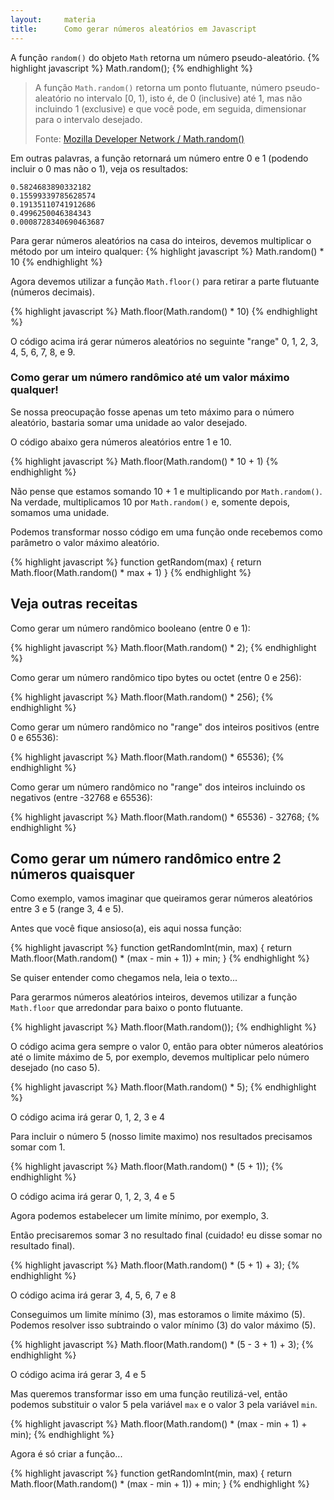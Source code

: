 ```yaml
---
layout:     materia
title:      Como gerar números aleatórios em Javascript
---
```


A função `random()` do objeto `Math` retorna um número pseudo-aleatório.
{% highlight javascript %}
    Math.random();
{% endhighlight %}


> A função `Math.random()` retorna um ponto flutuante, número pseudo-aleatório no intervalo [0, 1), isto é, de 0 (inclusive)
> até 1, mas não incluindo 1 (exclusive) e que você pode, em seguida, dimensionar para o intervalo desejado.
>
> Fonte: [Mozilla Developer Network / Math.random()](https://developer.mozilla.org/en-US/docs/Web/JavaScript/Reference/Global_Objects/Math/random "link-externo") 

Em outras palavras, a função retornará um número entre 0 e 1 (podendo incluir o 0 mas não o 1), veja os resultados:

    0.5824683890332182
    0.15599339785628574
    0.19135110741912686
    0.4996250046384343
    0.0008728340690463687


Para gerar números aleatórios na casa do inteiros, devemos multiplicar o método por um inteiro qualquer:
{% highlight javascript %}
    Math.random() * 10
{% endhighlight %}


Agora devemos utilizar a função `Math.floor()` para retirar a parte flutuante (números decimais).

{% highlight javascript %}
    Math.floor(Math.random() * 10)
{% endhighlight %}


O código acima irá gerar números aleatórios no seguinte "range" 0, 1, 2, 3, 4, 5, 6, 7, 8, e 9.



### Como gerar um número randômico até um valor máximo qualquer!


Se nossa preocupação fosse apenas um teto máximo para o número aleatório, bastaria somar uma unidade ao valor desejado.

O código abaixo gera números aleatórios entre 1 e 10.

{% highlight javascript %}
    Math.floor(Math.random() * 10 + 1)
{% endhighlight %}



Não pense que estamos somando 10 + 1 e multiplicando por `Math.random()`. Na verdade, multiplicamos 10 por `Math.random()`
e, somente depois, somamos uma unidade.

Podemos transformar nosso código em uma função onde recebemos como parâmetro o valor máximo aleatório.

{% highlight javascript %}
function getRandom(max) {
    return Math.floor(Math.random() * max + 1)
}
{% endhighlight %}



Veja outras receitas
----

Como gerar um número randômico booleano (entre 0 e 1):

{% highlight javascript %}
    Math.floor(Math.random() * 2);
{% endhighlight %}




Como gerar um número randômico tipo bytes ou octet (entre 0 e 256):

{% highlight javascript %}
    Math.floor(Math.random() * 256);
{% endhighlight %}






Como gerar um número randômico no "range" dos inteiros positivos (entre 0 e 65536):

{% highlight javascript %}
    Math.floor(Math.random() * 65536);
{% endhighlight %}




Como gerar um número randômico no "range" dos inteiros incluindo os negativos (entre -32768 e 65536):

{% highlight javascript %}
    Math.floor(Math.random() * 65536) - 32768;
{% endhighlight %}




Como gerar um número randômico entre 2 números quaisquer
---

Como exemplo, vamos imaginar que queiramos gerar números aleatórios entre 3 e 5 (range 3, 4 e 5).

Antes que você fique ansioso(a), eis aqui nossa função:

{% highlight javascript %}
function getRandomInt(min, max) {
    return Math.floor(Math.random() * (max - min + 1)) + min;
}
{% endhighlight %}


Se quiser entender como chegamos nela, leia o texto...

Para gerarmos números aleatórios inteiros, devemos utilizar a função `Math.floor` que arredondar para baixo o ponto flutuante.

{% highlight javascript %}
    Math.floor(Math.random());
{% endhighlight %}


O código acima gera sempre o valor 0, então para obter números aleatórios até o limite máximo de 5, por exemplo, devemos
multiplicar pelo número desejado (no caso 5).

{% highlight javascript %}
    Math.floor(Math.random() * 5);
{% endhighlight %}


O código acima irá gerar 0, 1, 2, 3 e 4

Para incluir o número 5 (nosso limite maximo) nos resultados precisamos somar com 1.

{% highlight javascript %}
    Math.floor(Math.random() * (5 + 1));
{% endhighlight %}


O código acima irá gerar 0, 1, 2, 3, 4 e 5

Agora podemos estabelecer um limite mínimo, por exemplo, 3.

Então precisaremos somar 3 no resultado final (cuidado! eu disse somar no resultado final).

{% highlight javascript %}
    Math.floor(Math.random() * (5 + 1) + 3);
{% endhighlight %}


O código acima irá gerar 3, 4, 5, 6, 7 e 8

Conseguimos um limite mínimo (3), mas estoramos o limite máximo (5). Podemos resolver isso subtraindo o valor mínimo (3)
do valor máximo (5).

{% highlight javascript %}
    Math.floor(Math.random() * (5 - 3 + 1) + 3);
{% endhighlight %}


O código acima irá gerar 3, 4 e 5

Mas queremos transformar isso em uma função reutilizá-vel, então podemos substituir o valor 5 pela variável `max` e o 
valor 3 pela variável `min`.

{% highlight javascript %}
    Math.floor(Math.random() * (max - min + 1) + min);
{% endhighlight %}


Agora é só criar a função...

{% highlight javascript %}
function getRandomInt(min, max) {
    return Math.floor(Math.random() * (max - min + 1)) + min;
}
{% endhighlight %}


